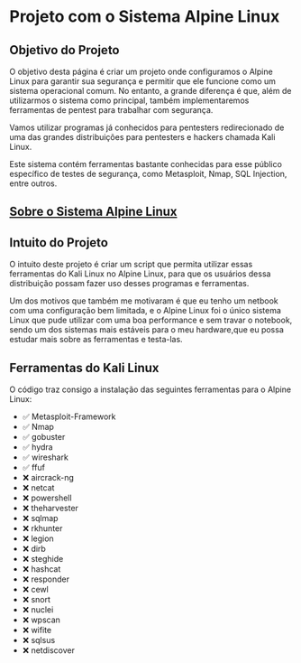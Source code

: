 <!DOCTYPE html>
<html lang="pt-BR">
<head>
    <meta charset="UTF-8">
</head>
<body>
    <h1>Projeto com o Sistema Alpine Linux</h1>
    <h2>Objetivo do Projeto</h2>
    <p>O objetivo desta página é criar um projeto onde configuramos o Alpine Linux para garantir sua segurança e permitir que ele funcione como um sistema operacional comum. No entanto, a grande diferença é que, além de utilizarmos o sistema como principal, também implementaremos ferramentas de pentest para trabalhar com segurança.</p>
    <p>Vamos utilizar programas já conhecidos para pentesters redirecionado de uma das grandes distribuições para pentesters e hackers chamada Kali Linux.</p>
    <p>Este sistema contém ferramentas bastante conhecidas para esse público específico de testes de segurança, como Metasploit, Nmap, SQL Injection, entre outros.</p>
    <h2> <a href="https://fresh-party-7cb.notion.site/Alpine-Linux-174a676ece98800f86f7dbd322d9ea1b">Sobre o Sistema Alpine Linux</a></h2>
    <h2>Intuito do Projeto</h2>
    <p>O intuito deste projeto é criar um script que permita utilizar essas ferramentas do Kali Linux no Alpine Linux, para que os usuários dessa distribuição possam fazer uso desses programas e ferramentas.</p>
    <p>Um dos motivos que também me motivaram é que eu tenho um netbook com uma configuração bem limitada, e o Alpine Linux foi o único sistema Linux que pude utilizar com uma boa performance e sem travar o notebook, sendo um dos sistemas mais estáveis para o meu hardware,que eu possa estudar mais sobre as ferramentas e testa-las.</p>
    <h2>Ferramentas do Kali Linux</h2>
    <p>O código traz consigo a instalação das seguintes ferramentas para o Alpine Linux:</p>
    <ul>
        <li>✅ Metasploit-Framework</li>
        <li>✅ Nmap</li>
        <li>✅ gobuster</li>
        <li>✅ hydra</li>
        <li>✅ wireshark</li>
        <li>✅ ffuf</li>
        <li>❌ aircrack-ng</li>
        <li>❌ netcat</li>
        <li>❌ powershell</li>
        <li>❌ theharvester</li>
        <li>❌ sqlmap</li>
        <li>❌ rkhunter</li>
        <li>❌ legion</li>
        <li>❌ dirb</li>
        <li>❌ steghide</li>
        <li>❌ hashcat</li>
        <li>❌ responder</li>
        <li>❌ cewl</li>
        <li>❌ snort</li>
        <li>❌ nuclei</li>
        <li>❌ wpscan</li>
        <li>❌ wifite</li>
        <li>❌ sqlsus</li>
        <li>❌ netdiscover</li>
    </ul>
</body>
</html>

